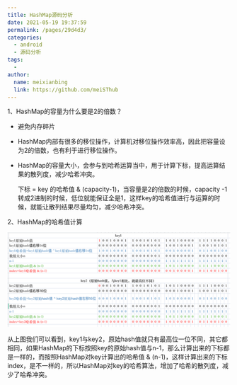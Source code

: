 ```yaml
---
title: HashMap源码分析
date: 2021-05-19 19:37:59
permalink: /pages/29d4d3/
categories:
  - android
  - 源码分析
tags:
  - 
author: 
  name: meixianbing
  link: https://github.com/meiSThub
---
```

1、HashMap的容量为什么要是2的倍数？

* 避免内存碎片

* HashMap内部有很多的移位操作，计算机对移位操作效率高，因此把容量设为2的倍数，也有利于进行移位操作。

* HashMap的容量大小，会参与到哈希运算当中，用于计算下标，提高运算结果的散列度，减少哈希冲突。

  下标 = key 的哈希值 & (capacity-1)，当容量是2的倍数的时候，capacity -1 转成2进制的时候，低位就能保证全是1，这样key的哈希值进行与运算的时候，就能让散列结果尽量均匀，减少哈希冲突。



2、HashMap的哈希值计算

![image-20210519211534752](https://raw.githubusercontent.com/meiSThub/BlogImage/master/2020/image-20210519211534752.png)

从上图我们可以看到，key1与key2，原始hash值就只有最高位一位不同，其它都相同，如果HashMap的下标按照key的原始hash值与n-1，那么计算出来的下标都是一样的，而按照HashMap对key计算出的哈希值 & (n-1)，这样计算出来的下标 index，是不一样的，所以HashMap对key的哈希算法，增加了哈希的散列度，减少了哈希冲突。

